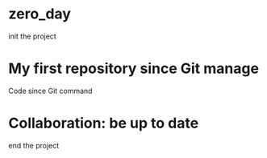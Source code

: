 # zero_day
init the project
# My first repository since Git manage
Code since Git command
# Collaboration: be up to date
end the project
